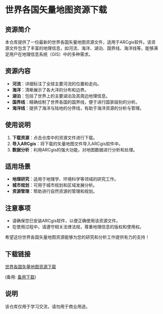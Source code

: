 # 世界各国矢量地图资源下载

## 资源简介

本仓库提供了一份最新的世界各国矢量地图资源文件，适用于ARCgis软件。该资源文件包含了丰富的地理信息，如河流、海洋、湖泊、国界线、海洋线等，能够满足用户在地理信息系统（GIS）中的多种需求。

## 资源内容

- **河流**：详细标注了全球主要河流的位置和走向。
- **海洋**：清晰展示了各大洋的分布和边界。
- **湖泊**：包括了世界上的主要湖泊及其周边地理信息。
- **国界线**：精确绘制了世界各国的国界线，便于进行国家级别的分析。
- **海洋线**：提供了海洋与陆地的分界线，有助于海洋资源的分析与管理。

## 使用说明

1. **下载资源**：点击仓库中的资源文件进行下载。
2. **导入ARCgis**：将下载的矢量地图文件导入ARCgis软件中。
3. **数据分析**：利用ARCgis的强大功能，对地图数据进行分析和处理。

## 适用场景

- **地理研究**：适用于地理学、环境科学等领域的研究工作。
- **城市规划**：可用于城市规划和区域发展分析。
- **资源管理**：帮助进行自然资源的管理和规划。

## 注意事项

- 请确保您已安装ARCgis软件，以便正确使用该资源文件。
- 在使用过程中，请遵守相关法律法规，尊重地理信息的版权和使用权。

希望这份世界各国矢量地图资源能够为您的研究和分析工作提供有力的支持！

## 下载链接
[世界各国矢量地图资源下载](https://pan.quark.cn/s/bea7f7c9902f) 

(备用: [备用下载](https://pan.baidu.com/s/19Xshjnm8tW-LoegnbT-USA?pwd=1234))

## 说明

该仓库仅用于学习交流，请勿用于商业用途。

